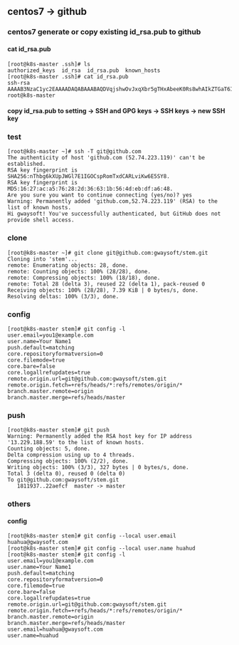 ## centos7 -> github
### centos7 generate or copy existing id_rsa.pub to github
#### cat id_rsa.pub
    [root@k8s-master .ssh]# ls
    authorized_keys  id_rsa  id_rsa.pub  known_hosts
    [root@k8s-master .ssh]# cat id_rsa.pub 
    ssh-rsa AAAAB3NzaC1yc2EAAAADAQABAAABAQDVqjshwOvJxqXbr5gTHxAbeeK0Rs8whAIkZTGaT6IQb38xJvSwYZCDLGT9Fl4QzOP0HxPSI03GlvvHvKEZN12IHdyHAuvuEzh0urijTglpQvRasU2Q642povqJLO/GINATjUk0yp1/mjA94+ouZDE276qrp3pG5vQ1ievlFu/UVJCUPdhjgeppJNqAApyeOSZLKas34PLlS48wMuWOl6c/GOu8jp2nEN0smlhV93RRE1aFh0/OvjkcSJ6WzObh8eaXcOlYy6bi+CCmF1gCdYLpeY1VMWa5AlkMfmtAP5fkqSoophFhYwgtDO8mHDOofs0LtesHqKy4dtrFCNhd5py/ root@k8s-master
#### copy id_rsa.pub to setting -> SSH and GPG keys -> SSH keys -> new SSH key

### test
    [root@k8s-master ~]# ssh -T git@github.com
    The authenticity of host 'github.com (52.74.223.119)' can't be established.
    RSA key fingerprint is SHA256:nThbg6kXUpJWGl7E1IGOCspRomTxdCARLviKw6E5SY8.
    RSA key fingerprint is MD5:16:27:ac:a5:76:28:2d:36:63:1b:56:4d:eb:df:a6:48.
    Are you sure you want to continue connecting (yes/no)? yes            
    Warning: Permanently added 'github.com,52.74.223.119' (RSA) to the list of known hosts.
    Hi gwaysoft! You've successfully authenticated, but GitHub does not provide shell access.
    
### clone
    [root@k8s-master ~]# git clone git@github.com:gwaysoft/stem.git
    Cloning into 'stem'...
    remote: Enumerating objects: 28, done.
    remote: Counting objects: 100% (28/28), done.
    remote: Compressing objects: 100% (18/18), done.
    remote: Total 28 (delta 3), reused 22 (delta 1), pack-reused 0
    Receiving objects: 100% (28/28), 7.39 KiB | 0 bytes/s, done.
    Resolving deltas: 100% (3/3), done.
    
### config
    [root@k8s-master stem]# git config -l
    user.email=you1@example.com
    user.name=Your Name1
    push.default=matching
    core.repositoryformatversion=0
    core.filemode=true
    core.bare=false
    core.logallrefupdates=true
    remote.origin.url=git@github.com:gwaysoft/stem.git
    remote.origin.fetch=+refs/heads/*:refs/remotes/origin/*
    branch.master.remote=origin
    branch.master.merge=refs/heads/master
    
### push
    [root@k8s-master stem]# git push
    Warning: Permanently added the RSA host key for IP address '13.229.188.59' to the list of known hosts.
    Counting objects: 5, done.
    Delta compression using up to 4 threads.
    Compressing objects: 100% (2/2), done.
    Writing objects: 100% (3/3), 327 bytes | 0 bytes/s, done.
    Total 3 (delta 0), reused 0 (delta 0)
    To git@github.com:gwaysoft/stem.git
       1811937..22aefcf  master -> master
       
### others
#### config
    [root@k8s-master stem]# git config --local user.email huahua@gwaysoft.com
    [root@k8s-master stem]# git config --local user.name huahud
    [root@k8s-master stem]# git config -l
    user.email=you1@example.com
    user.name=Your Name1
    push.default=matching
    core.repositoryformatversion=0
    core.filemode=true
    core.bare=false
    core.logallrefupdates=true
    remote.origin.url=git@github.com:gwaysoft/stem.git
    remote.origin.fetch=+refs/heads/*:refs/remotes/origin/*
    branch.master.remote=origin
    branch.master.merge=refs/heads/master
    user.email=huahua@gwaysoft.com
    user.name=huahud



